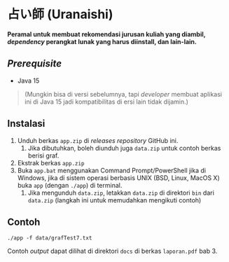 # 占い師 (Uranaishi)

**Peramal untuk membuat rekomendasi jurusan kuliah yang diambil, _dependency_
perangkat lunak yang harus diinstall, dan lain-lain.**

## _Prerequisite_
* Java 15
> (Mungkin bisa di versi sebelumnya, tapi _developer_ membuat aplikasi
> ini di Java 15 jadi kompatibilitas di ersi lain tidak dijamin.)

## Instalasi
1. Unduh berkas `app.zip` di _releases_ _repository_ GitHub ini.
    1. Jika dibutuhkan, boleh diunduh juga `data.zip` untuk contoh berkas berisi
        graf.
3. Ekstrak berkas `app.zip`
4. Buka `app.bat` menggunakan Command Prompt/PowerShell jika di Windows, jika
    di sistem operasi berbasis UNIX (BSD, Linux, MacOS X) buka `app` (dengan
    `./app`) di terminal.
    1. Jika mengunduh `data.zip`, letakkan `data.zip` di direktori `bin` dari
    `data.zip` (langkah ini untuk memudahkan mengikuti contoh)

## Contoh
`./app -f data/grafTest7.txt`

Contoh _output_ dapat dilihat di direktori `docs` di berkas `laporan.pdf` bab
3.
